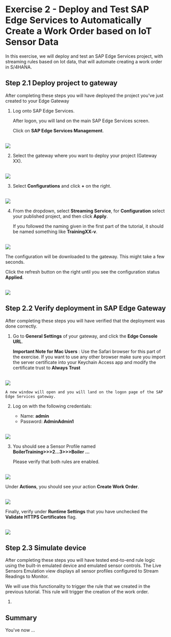 # Exercise 2 - Deploy and Test SAP Edge Services to Automatically Create a Work Order based on IoT Sensor Data

In this exercise, we will deploy and test an SAP Edge Services project, with streaming rules based on Iot data, that will automate creating a work order in S/4HANA.

## Step 2.1 Deploy project to gateway

After completing these steps you will have deployed the project you've just created to your Edge Gateway

1. Log onto SAP Edge Services.

   After logon, you will land on the main SAP Edge Services screen.
   
   Click on __SAP Edge Services Management__.

<br>![](/exercises/ex1/images/Ex2_Step1_1.png)

2. Select the gateway where you want to deploy your project (Gateway XX).

<br>![](/exercises/ex1/images/Ex2_Step1_2.png)

3. Select __Configurations__ and click __+__ on the right.

<br>![](/exercises/ex1/images/Ex2_Step1_3.png)

4. From the dropdown, select __Streaming Service__, for __Configuration__ select your published project, and then click __Apply__.

   If you followed the naming given in the first part of the tutorial, it should be named something like __TrainingXX-v__.

<br>![](/exercises/ex1/images/Ex2_Step1_4_1.png)

   The configuration will be downloaded to the gateway. This might take a few seconds.

   Click the refresh button on the right until you see the configuration status __Applied__.
   
<br>![](/exercises/ex1/images/Ex2_Step1_4_2.png)   

## Step 2.2 Verify deployment in SAP Edge Gateway

After completing these steps you will have verified that the deployment was done correctly.

1.	Go to __General Settings__ of your gateway, and click the __Edge Console URL__.

    __Important Note for Mac Users__ : Use the Safari browser for this part of the exercise. If you want to use any other browser make sure you import the server certificate into your Keychain Access app and modify the certificate trust to __Always Trust__

<br>![](/exercises/ex1/images/Ex2_Step2_1.png)   

    A new window will open and you will land on the logon page of the SAP Edge Services gateway.
    
2. Log on with the following credentials:

   - Name: __admin__
   - Password: __AdminAdmin1__
   
<br>![](/exercises/ex1/images/Ex2_Step2_2.png)     

3. You should see a Sensor Profile named __BoilerTraining>>>2...3>>>Boiler ...__

   Please verify that both rules are enabled.

<br>![](/exercises/ex1/images/Ex2_Step2_3_1.png)   

   Under __Actions__, you should see your action __Create Work Order__.

<br>![](/exercises/ex1/images/Ex2_Step2_3_2.png)   

   Finally, verify under __Runtime Settings__ that you have unchecked the __Validate HTTPS Certificates__ flag.

<br>![](/exercises/ex1/images/Ex2_Step2_3_3.png)  

## Step 2.3 Simulate device

After completing these steps you will have tested end-to-end rule logic using the built-in emulated device and emulated sensor controls. The Live Sensors Emulation view displays all sensor profiles configured to Stream Readings to Monitor.

We will use this functionality to trigger the rule that we created in the previous tutorial. This rule will trigger the creation of the work order.

1. 


## Summary

You've now ...

